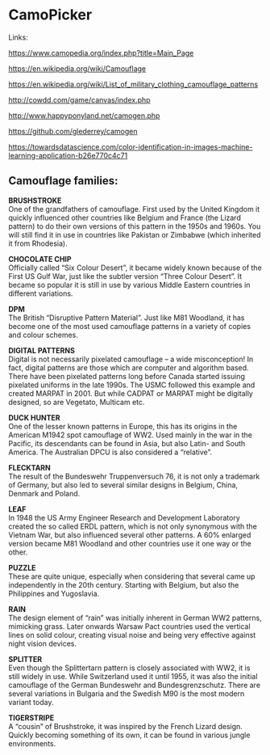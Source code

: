 # CamoPicker

Links:

https://www.camopedia.org/index.php?title=Main_Page

https://en.wikipedia.org/wiki/Camouflage

https://en.wikipedia.org/wiki/List_of_military_clothing_camouflage_patterns

http://cowdd.com/game/canvas/index.php

http://www.happyponyland.net/camogen.php

https://github.com/glederrey/camogen

https://towardsdatascience.com/color-identification-in-images-machine-learning-application-b26e770c4c71

Camouflage families:
--------------------


**BRUSHSTROKE**  
One of the grandfathers of camouflage.
First used by the United Kingdom it quickly influenced other countries like Belgium and France (the Lizard pattern) to do their own versions of this pattern in the 1950s and 1960s.
You will still find it in use in countries like Pakistan or Zimbabwe (which inherited it from Rhodesia).


**CHOCOLATE CHIP**  
Officially called “Six Colour Desert”, it became widely known because of the First US Gulf War, just like the subtler version “Three Colour Desert”.
It became so popular it is still in use by various Middle Eastern countries in different variations.


**DPM**  
The British “Disruptive Pattern Material”.
Just like M81 Woodland, it has become one of the most used camouflage patterns in a variety of copies and colour schemes.


**DIGITAL PATTERNS**  
Digital is not necessarily pixelated camouflage – a wide misconception! In fact, digital patterns are those which are computer and algorithm based.
There have been pixelated patterns long before Canada started issuing pixelated uniforms in the late 1990s.
The USMC followed this example and created MARPAT in 2001. But while CADPAT or MARPAT might be digitally designed, so are Vegetato, Multicam etc.


**DUCK HUNTER**  
One of the lesser known patterns in Europe, this has its origins in the American M1942 spot camouflage of WW2. Used mainly in the war in the Pacific, its descendants can be found in Asia, but also Latin- and South America. The Australian DPCU is also considered a “relative”.


**FLECKTARN**  
The result of the Bundeswehr Truppenversuch 76, it is not only a trademark of Germany, but also led to several similar designs in Belgium, China, Denmark and Poland.


**LEAF**  
In 1948 the US Army Engineer Research and Development Laboratory created the so called ERDL pattern, which is not only synonymous with the Vietnam War, but also influenced several other patterns.
A 60% enlarged version became M81 Woodland and other countries use it one way or the other.


**PUZZLE**  
These are quite unique, especially when considering that several came up independently in the 20th century. Starting with Belgium, but also the Philippines and Yugoslavia.


**RAIN**  
The design element of “rain” was initially inherent in German WW2 patterns, mimicking grass.
Later onwards Warsaw Pact countries used the vertical lines on solid colour, creating visual noise and being very effective against night vision devices.


**SPLITTER**  
Even though the Splittertarn pattern is closely associated with WW2, it is still widely in use.
While Switzerland used it until 1955, it was also the initial camouflage of the German Bundeswehr and Bundesgrenzschutz. There are several variations in Bulgaria and the Swedish M90 is the most modern variant today.


**TIGERSTRIPE**  
A “cousin” of Brushstroke, it was inspired by the French Lizard design. Quickly becoming something of its own, it can be found in various jungle environments.





